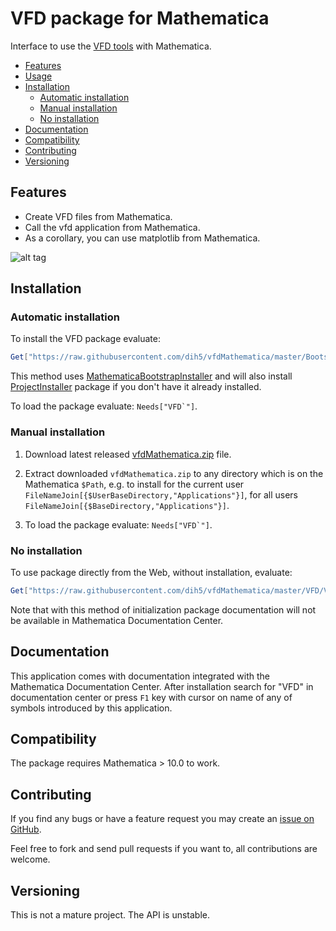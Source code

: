 # VFD package for Mathematica


Interface to use the [VFD tools](https://github.com/dih5/vfd) with Mathematica.



* [Features](#features)
* [Usage](#usage)
* [Installation](#installation)
    * [Automatic installation](#automatic-installation)
    * [Manual installation](#manual-installation)
    * [No installation](#no-installation)
* [Documentation](#documentation)
* [Compatibility](#compatibility)
* [Contributing](#contributing)
* [Versioning](#versioning)


## Features
* Create VFD files from Mathematica.
* Call the vfd application from Mathematica.
* As a corollary, you can use matplotlib from Mathematica.


![alt tag](https://raw.github.com/dih5/vfdMathematica/master/demo.png)

## Installation


### Automatic installation

To install the VFD package evaluate:
```Mathematica
Get["https://raw.githubusercontent.com/dih5/vfdMathematica/master/BootstrapInstall.m"]
```

This method uses [MathematicaBootstrapInstaller](https://github.com/jkuczm/MathematicaBootstrapInstaller) and will also install
[ProjectInstaller](https://github.com/lshifr/ProjectInstaller) package if you don't have it already installed.

To load the package evaluate: ``Needs["VFD`"]``.


### Manual installation

1. Download latest released
   [vfdMathematica.zip](https://github.com/dih5/vfdMathematica/releases/download/v0.1.0/vfdMathematica.zip)
   file.

2. Extract downloaded `vfdMathematica.zip` to any directory which is on the Mathematica `$Path`,
   e.g. to install for the current user `FileNameJoin[{$UserBaseDirectory,"Applications"}]`,
   for all users `FileNameJoin[{$BaseDirectory,"Applications"}]`.

3. To load the package evaluate: ``Needs["VFD`"]``.


### No installation

To use package directly from the Web, without installation, evaluate:
```Mathematica
Get["https://raw.githubusercontent.com/dih5/vfdMathematica/master/VFD/VFD.m"]
```

Note that with this method of initialization
package documentation will not be available in Mathematica Documentation Center.


## Documentation

This application comes with documentation integrated with the Mathematica Documentation Center.
After installation search for "VFD" in documentation center
or press `F1` key with cursor on name of any of symbols introduced by this application.




## Compatibility

The package requires Mathematica > 10.0 to work.



## Contributing

If you find any bugs or have a feature request you may create an
[issue on GitHub](https://github.com/dih5/vfdMathematica/issues).

Feel free to fork and send pull requests if you want to, all contributions are welcome.



## Versioning

This is not a mature project. The API is unstable.
